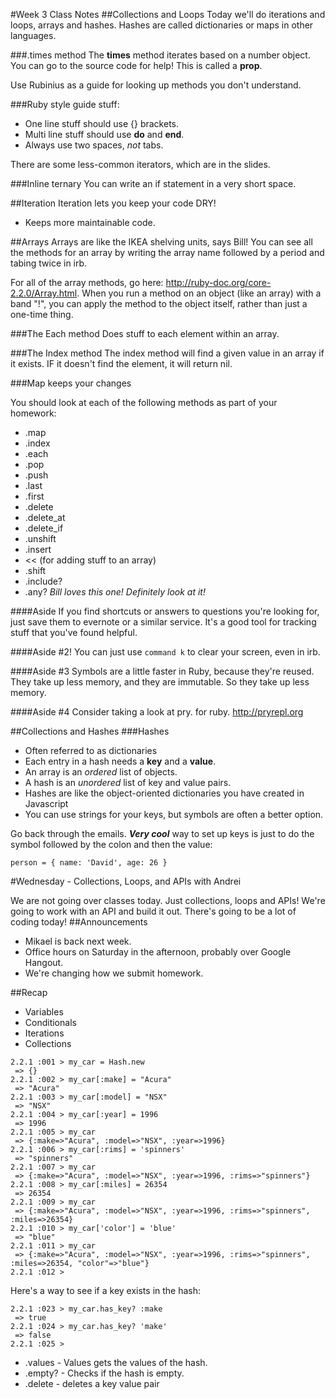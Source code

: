 #Week 3 Class Notes
##Collections and Loops
Today we'll do iterations and loops, arrays and hashes. Hashes are called dictionaries or maps in other languages.

###.times method
The **times** method iterates based on a number object. You can go to the source code for help! This is called a **prop**.

Use Rubinius as a guide for looking up methods you don't understand.

###Ruby style guide stuff:
* One line stuff should use {} brackets.
* Multi line stuff should use **do** and **end**.
* Always use two spaces, *not* tabs.

There are some less-common iterators, which are in the slides.

###Inline ternary
You can write an if statement in a very short space.

##Iteration
Iteration lets you keep your code DRY!
* Keeps more maintainable code.

##Arrays
Arrays are like the IKEA shelving units, says Bill! You can see all the methods for an array by writing the array name followed by a period and tabing twice in irb.

For all of the array methods, go here: http://ruby-doc.org/core-2.2.0/Array.html. When you run a method on an object (like an array) with a band "!", you can apply the method to the object itself, rather than just a one-time thing.

###The Each method
Does stuff to each element within an array.

###The Index method
The index method will find a given value in an array if it exists. IF it doesn't find the element, it will return nil.

###Map keeps your changes

You should look at each of the following methods as part of your homework:
* .map
* .index
* .each
* .pop
* .push
* .last
* .first
* .delete
* .delete_at
* .delete_if
* .unshift
* .insert
* << (for adding stuff to an array)
* .shift
* .include?
* .any? *Bill loves this one! Definitely look at it!*

####Aside
If you find shortcuts or answers to questions you're looking for, just save them to evernote or a similar service. It's a good tool for tracking stuff that you've found helpful.

####Aside #2!
You can just use ```command k``` to clear your screen, even in irb.

####Aside #3
Symbols are a little faster in Ruby, because they're reused. They take up less memory, and they are immutable. So they take up less memory.

####Aside #4
Consider taking a look at pry. for ruby. http://pryrepl.org


##Collections and Hashes
###Hashes
* Often referred to as dictionaries
* Each entry in a hash needs a **key** and a **value**.
* An array is an *ordered* list of objects.
* A hash is an *unordered* list of key and value pairs.
* Hashes are like the object-oriented dictionaries you have created in Javascript
* You can use strings for your keys, but symbols are often a better option.

Go back through the emails.
***Very cool*** way to set up keys is just to do the symbol followed by the colon and then the value:

```
person = { name: 'David', age: 26 }
```

#Wednesday - Collections, Loops, and APIs with Andrei

We are not going over classes today. Just collections, loops and APIs! We're going to work with an API and build it out. There's going to be a lot of coding today!
##Announcements
* Mikael is back next week.
* Office hours on Saturday in the afternoon, probably over Google Hangout.
* We're changing how we submit homework.

##Recap
* Variables
* Conditionals
* Iterations
* Collections

```
2.2.1 :001 > my_car = Hash.new
 => {} 
2.2.1 :002 > my_car[:make] = "Acura"
 => "Acura" 
2.2.1 :003 > my_car[:model] = "NSX"
 => "NSX" 
2.2.1 :004 > my_car[:year] = 1996
 => 1996 
2.2.1 :005 > my_car
 => {:make=>"Acura", :model=>"NSX", :year=>1996} 
2.2.1 :006 > my_car[:rims] = 'spinners'
 => "spinners" 
2.2.1 :007 > my_car
 => {:make=>"Acura", :model=>"NSX", :year=>1996, :rims=>"spinners"} 
2.2.1 :008 > my_car[:miles] = 26354
 => 26354 
2.2.1 :009 > my_car
 => {:make=>"Acura", :model=>"NSX", :year=>1996, :rims=>"spinners", :miles=>26354} 
2.2.1 :010 > my_car['color'] = 'blue'
 => "blue" 
2.2.1 :011 > my_car
 => {:make=>"Acura", :model=>"NSX", :year=>1996, :rims=>"spinners", :miles=>26354, "color"=>"blue"} 
2.2.1 :012 > 
```
Here's a way to see if a key exists in the hash:

```
2.2.1 :023 > my_car.has_key? :make
 => true 
2.2.1 :024 > my_car.has_key? 'make'
 => false 
2.2.1 :025 > 
```

* .values - Values gets the values of the hash.
* .empty? - Checks if the hash is empty.
* .delete - deletes a key value pair
